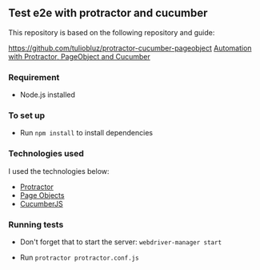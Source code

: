 ## Test e2e with protractor and cucumber

This repository is based on the following repository and guide: 

https://github.com/tuliobluz/protractor-cucumber-pageobject
[Automation with Protractor, PageObject and Cucumber](https://medium.com/@tuliobluz/automa%C3%A7%C3%A3o-com-protractor-pageobject-e-cucumber-122537179ab7)

### Requirement

- Node.js installed

### To set up

- Run ```npm install``` to install dependencies

### Technologies used

I used the technologies below:

* [Protractor](https://www.protractortest.org/#/)
* [Page Objects](https://www.protractortest.org/#/page-objects)
* [CucumberJS](https://github.com/cucumber/cucumber-js)

### Running tests

- Don't forget that to start the server: ```webdriver-manager start```

- Run ```protractor protractor.conf.js```
 
